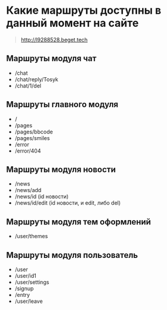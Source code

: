 # Какие маршруты доступны в данный момент на сайте

> http://l9288528.beget.tech

## Маршруты модуля чат
- /chat
- /chat/reply/Tosyk
- /chat/1/del

## Маршруты главного модуля
- /
- /pages
- /pages/bbcode
- /pages/smiles
- /error
- /error/404

## Маршруты модуля новости
- /news
- /news/add
- /news/id (id новости)
- /news/id/edit (id новости, и edit, либо del)

## Маршруты модуля тем оформлений
- /user/themes

## Маршруты модуля пользователь
- /user
- /user/id1
- /user/settings
- /signup
- /entry
- /user/leave
